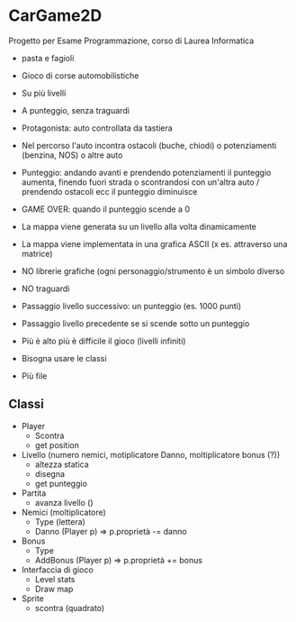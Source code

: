 # CarGame2D

Progetto per Esame Programmazione, corso di Laurea Informatica

- pasta e fagioli
- Gioco di corse automobilistiche
- Su più livelli
- A punteggio, senza traguardi
- Protagonista: auto controllata da tastiera
- Nel percorso l'auto incontra ostacoli (buche, chiodi) o potenziamenti (benzina, NOS) o altre auto
- Punteggio: andando avanti e prendendo potenziamenti il punteggio aumenta, finendo fuori strada o scontrandosi con un'altra auto / prendendo ostacoli ecc il punteggio diminuisce
- GAME OVER: quando il punteggio scende a 0
- La mappa viene generata su un livello alla volta dinamicamente
- La mappa viene implementata in una grafica ASCII (x es. attraverso una matrice)
- NO librerie grafiche (ogni personaggio/strumento è un simbolo diverso
- NO traguardi
- Passaggio livello successivo: un punteggio (es. 1000 punti)
- Passaggio livello precedente se si scende sotto un punteggio
- Più è alto più è difficile il gioco (livelli infiniti)

- Bisogna usare le classi
- Più file

## Classi

- Player
  - Scontra
  - get position
- Livello (numero nemici, motiplicatore Danno, moltiplicatore bonus (?))
  - altezza statica
  - disegna
  - get punteggio
- Partita
  - avanza livello ()
- Nemici (moltiplicatore)
  - Type (lettera)
  - Danno (Player p) => p.proprietà -= danno
- Bonus
  - Type
  - AddBonus (Player p) => p.proprietà += bonus
- Interfaccia di gioco
  - Level stats
  - Draw map
- Sprite
  - scontra (quadrato)
